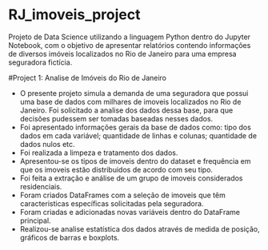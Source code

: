 # RJ_imoveis_project
Projeto de Data Science utilizando a linguagem Python dentro do Jupyter Notebook, com o objetivo de apresentar relatórios contendo informações de diversos imóveis localizados no Rio de Janeiro para uma empresa seguradora fictícia.

#Project 1: Analise de Imóveis do Rio de Janeiro
* O presente projeto simula a demanda de uma seguradora que possui uma base de dados com milhares de imoveis localizados no Rio de Janeiro. Foi solicitado a analise dos dados dessa base, para que decisões pudessem ser tomadas baseadas nesses dados.
* Foi apresentado informações gerais da base de dados como: tipo dos dados em cada variável; quantidade de linhas e colunas; quantidade de dados nulos etc.
* Foi realizada a limpeza e tratamento dos dados.
* Apresentou-se os tipos de imoveis dentro do dataset e frequência em que os imoveis estão distribuidos de acordo com seu tipo.
* Foi feita a extração e análise de um grupo de imoveis considerados residenciais.
* Foram criados DataFrames com a seleção de imoveis que têm caracteristicas específicas solicitadas pela seguradora.
* Foram criadas e adicionadas novas variáveis dentro do DataFrame principal.
* Realizou-se analise estatística dos dados através de medida de posição, gráficos de barras e boxplots.
